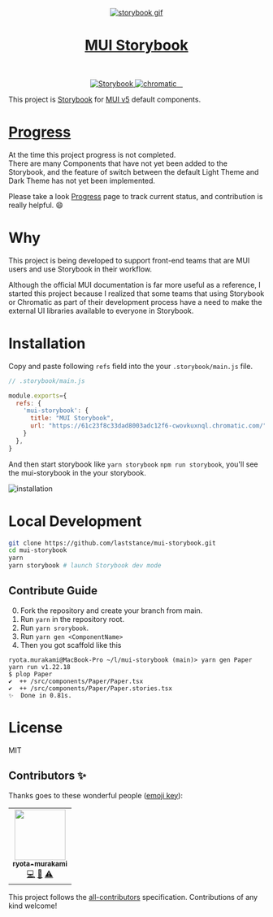 <p align="center">
  <a href="" target="_blank">
    <img src="https://digital3.nyc3.cdn.digitaloceanspaces.com/mui-storybook.gif" alt="storybook gif" align="center" />
    <h1 align="center">MUI Storybook</h1>
  </a>
</p>

</br>

<p align="center">
  <a href="">
    <img src="https://cdn.jsdelivr.net/gh/storybookjs/brand@main/badge/badge-storybook.svg" alt="Storybook" />
  </a>
   <a href="https://github.com/laststance/mui-storybook/actions/workflows/chromatic.yml">
    <img src="https://github.com/laststance/mui-storybook/actions/workflows/chromatic.yml/badge.svg" alt="chromatic" />
  </a>
  <a href="">
    <img src="" alt="" />
  </a>
   <a href="">
    <img src="" alt="" />
  </a>
  <a href="">
    <img src="" alt="" />
  </a>
</p>



This project is [Storybook](https://storybook.js.org/) for [MUI v5](https://mui.com/) default components.

# [Progress](https://github.com/laststance/mui-storybook/issues/61)
At the time this project progress is not completed.  
There are many Components that have not yet been added to the Storybook, and the feature of switch between the default Light Theme and Dark Theme has not yet been implemented.  

Please take a look [Progress](https://github.com/laststance/mui-storybook/issues/61) page to track current status, and contribution is really helpful. 😄

# Why

This project is being developed to support front-end teams that are MUI users and use Storybook in their workflow.  

Although the official MUI documentation is far more useful as a reference, I started this project because I realized that some teams that using Storybook or Chromatic as part of their development process have a need to make the external UI libraries available to everyone in Storybook.

# Installation

Copy and paste following `refs` field into the your `.storybook/main.js` file.

```js
// .storybook/main.js

module.exports={
  refs: {
    'mui-storybook': {
      title: "MUI Storybook",
      url: "https://61c23f8c33dad8003adc12f6-cwovkuxnql.chromatic.com/",
    }
  },
}
```
And then start storybook like `yarn storybook` `npm run storybook`, you'll see the mui-storybook in the your storybook.  

<img src="https://digital3.nyc3.cdn.digitaloceanspaces.com/mui-storybook-install.png" alt="installation" />

# Local Development

```sh
git clone https://github.com/laststance/mui-storybook.git
cd mui-storybook
yarn
yarn storybook # launch Storybook dev mode
```

## Contribute Guide

0. Fork the repository and create your branch from main.
1. Run `yarn` in the repository root.
2. Run `yarn srorybook`.
3. Run `yarn gen <ComponentName>`
4. Then you got scaffold like this
```shell
ryota.murakami@MacBook-Pro ~/l/mui-storybook (main)> yarn gen Paper
yarn run v1.22.18
$ plop Paper
✔  ++ /src/components/Paper/Paper.tsx
✔  ++ /src/components/Paper/Paper.stories.tsx
✨  Done in 0.81s.
```

# License

MIT


## Contributors ✨



Thanks goes to these wonderful people ([emoji key](https://allcontributors.org/docs/en/emoji-key)):

<!-- ALL-CONTRIBUTORS-LIST:START - Do not remove or modify this section -->
<!-- prettier-ignore-start -->
<!-- markdownlint-disable -->
<table>
  <tr>
    <td align="center"><a href="http://ryota-murakami.github.io/"><img src="https://avatars1.githubusercontent.com/u/5501268?s=400&u=7bf6b1580b95930980af2588ef0057f3e9ec1ff8&v=4?s=100" width="100px;" alt=""/><br /><sub><b>ryota-murakami</b></sub></a><br /><a href="https://github.com/laststance/vite-redux-toolkit-starter/laststance/vite-redux-toolkit-starter/commits?author=ryota-murakami" title="Code">💻</a> <a href="https://github.com/laststance/vite-redux-toolkit-starter/laststance/vite-redux-toolkit-starter/commits?author=ryota-murakami" title="Documentation">📖</a> <a href="https://github.com/laststance/vite-redux-toolkit-starter/laststance/vite-redux-toolkit-starter/commits?author=ryota-murakami" title="Tests">⚠️</a></td>
  </tr>
</table>

<!-- markdownlint-restore -->
<!-- prettier-ignore-end -->

<!-- ALL-CONTRIBUTORS-LIST:END -->

This project follows the [all-contributors](https://github.com/all-contributors/all-contributors) specification. Contributions of any kind welcome!
